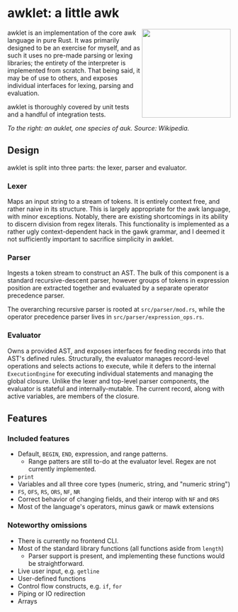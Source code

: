 # awklet: a little awk

<img align="right" caption="auklet" width="200" src="https://upload.wikimedia.org/wikipedia/commons/0/00/Leastauklet6.jpg">

awklet is an implementation of the core awk language in pure Rust. It was primarily designed to be
an exercise for myself, and as such it uses no pre-made parsing or lexing libraries; the entirety of
the interpreter is implemented from scratch. That being said, it may be of use to others, and
exposes individual interfaces for lexing, parsing and evaluation.

awklet is thoroughly covered by unit tests and a handful of integration tests.

_To the right: an auklet, one species of auk. Source: Wikipedia._

## Design

awklet is split into three parts: the lexer, parser and evaluator.

### Lexer

Maps an input string to a stream of tokens. It is entirely context free, and rather naive in its
structure. This is largely appropriate for the awk language, with minor exceptions. Notably, there
are existing shortcomings in its ability to discern division from regex literals. This functionality
is implemented as a rather ugly context-dependent hack in the gawk grammar, and I deemed it not
sufficiently important to sacrifice simplicity in awklet.

### Parser

Ingests a token stream to construct an AST. The bulk of this component is a standard
recursive-descent parser, however groups of tokens in expression position are extracted together and
evaluated by a separate operator precedence parser.

The overarching recursive parser is rooted at `src/parser/mod.rs`, while the operator precedence
parser lives in `src/parser/expression_ops.rs`.

### Evaluator

Owns a provided AST, and exposes interfaces for feeding records into that AST's defined rules.
Structurally, the evaluator manages record-level operations and selects actions to execute, while
it defers to the internal `ExecutionEngine` for executing individual statements and managing the
global closure. Unlike the lexer and top-level parser components, the evaluator is stateful and
internally-mutable. The current record, along with active variables, are members of the closure.

## Features

### Included features
- Default, `BEGIN`, `END`, expression, and range patterns.
  - Range patters are still to-do at the evaluator level. Regex are not currently implemented.
- `print`
- Variables and all three core types (numeric, string, and "numeric string")
- `FS`, `OFS`, `RS`, `ORS`, `NF`, `NR`
- Correct behavior of changing fields, and their interop with `NF` and `ORS`
- Most of the language's operators, minus gawk or mawk extensions

### Noteworthy omissions
- There is currently no frontend CLI.
- Most of the standard library functions (all functions aside from `length`)
    - Parser support is present, and implementing these functions would be straightforward.
- Live user input, e.g. `getline`
- User-defined functions
- Control flow constructs, e.g. `if`, `for`
- Piping or IO redirection
- Arrays